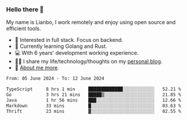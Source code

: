 ### Hello there 👋

My name is Lianbo, I work remotely and enjoy using open source and efficient tools.

- 🔭 Interested in full stack. Focus on backend.
- 🌱 Currently learning Golang and Rust.
- 💻 With 6 years' development working experience.
- ✍🏻 I share my life/technology/thoughts on my [personal blog](https://godruoyi.com).
- 👒 [About me more](https://godruoyi.com/posts/About-godruoyi).

<!--START_SECTION:waka-->

```txt
From: 05 June 2024 - To: 12 June 2024

TypeScript     8 hrs 1 min     █████████████░░░░░░░░░░░░   52.21 %
Go             3 hrs 21 mins   █████▒░░░░░░░░░░░░░░░░░░░   21.85 %
Java           1 hr 56 mins    ███░░░░░░░░░░░░░░░░░░░░░░   12.66 %
Markdown       33 mins         █░░░░░░░░░░░░░░░░░░░░░░░░   03.63 %
Thrift         23 mins         ▓░░░░░░░░░░░░░░░░░░░░░░░░   02.55 %
```

<!--END_SECTION:waka-->
